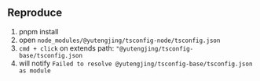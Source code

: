 ## Reproduce

1. pnpm install
2. open `node_modules/@yutengjing/tsconfig-node/tsconfig.json`
3. `cmd + click` on extends path: `"@yutengjing/tsconfig-base/tsconfig.json`
4. will notify `Failed to resolve @yutengjing/tsconfig-base/tsconfig.json as module`

